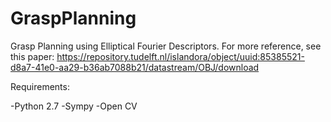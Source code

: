 # GraspPlanning

Grasp Planning using Elliptical Fourier Descriptors. For more reference, see this paper:
https://repository.tudelft.nl/islandora/object/uuid:85385521-d8a7-41e0-aa29-b36ab7088b21/datastream/OBJ/download

Requirements:

-Python 2.7
-Sympy
-Open CV

